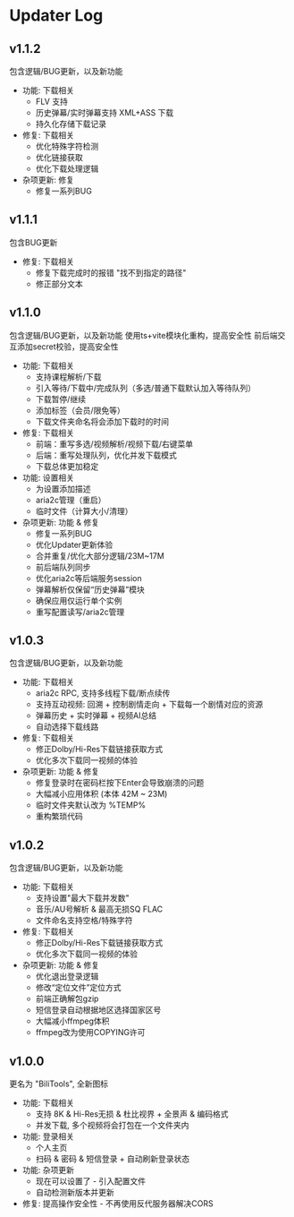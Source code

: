 # Updater Log

## v1.1.2

包含逻辑/BUG更新，以及新功能
- 功能: 下载相关
    - FLV 支持
    - 历史弹幕/实时弹幕支持 XML+ASS 下载
    - 持久化存储下载记录
- 修复: 下载相关
    - 优化特殊字符检测
    - 优化链接获取
    - 优化下载处理逻辑
- 杂项更新: 修复
    - 修复一系列BUG

## v1.1.1

包含BUG更新
- 修复: 下载相关
    - 修复下载完成时的报错 "找不到指定的路径"
    - 修正部分文本

## v1.1.0

包含逻辑/BUG更新，以及新功能
使用ts+vite模块化重构，提高安全性
前后端交互添加secret校验，提高安全性
- 功能: 下载相关
    - 支持课程解析/下载
    - 引入等待/下载中/完成队列（多选/普通下载默认加入等待队列）
    - 下载暂停/继续
    - 添加标签（会员/限免等）
    - 下载文件夹命名将会添加下载时的时间
- 修复: 下载相关
    - 前端：重写多选/视频解析/视频下载/右键菜单
    - 后端：重写处理队列，优化并发下载模式
    - 下载总体更加稳定
- 功能: 设置相关
    - 为设置添加描述
    - aria2c管理（重启）
    - 临时文件（计算大小/清理）
- 杂项更新: 功能 & 修复
    - 修复一系列BUG
    - 优化Updater更新体验
    - 合并重复/优化大部分逻辑/23M~17M
    - 前后端队列同步
    - 优化aria2c等后端服务session
    - 弹幕解析仅保留“历史弹幕”模块
    - 确保应用仅运行单个实例
    - 重写配置读写/aria2c管理

## v1.0.3

包含逻辑/BUG更新，以及新功能
- 功能: 下载相关
    - aria2c RPC, 支持多线程下载/断点续传
    - 支持互动视频: 回溯 + 控制剧情走向 + 下载每一个剧情对应的资源
    - 弹幕历史 + 实时弹幕 + 视频AI总结
    - 自动选择下载线路
- 修复: 下载相关
    - 修正Dolby/Hi-Res下载链接获取方式
    - 优化多次下载同一视频的体验
- 杂项更新: 功能 & 修复
    - 修复登录时在密码栏按下Enter会导致崩溃的问题
    - 大幅减小应用体积 (本体 42M ~ 23M)
    - 临时文件夹默认改为 %TEMP%
    - 重构繁琐代码

## v1.0.2

包含逻辑/BUG更新，以及新功能
- 功能: 下载相关
    - 支持设置"最大下载并发数"
    - 音乐/AU号解析 & 最高无损SQ FLAC
    - 文件命名支持空格/特殊字符
- 修复: 下载相关
    - 修正Dolby/Hi-Res下载链接获取方式
    - 优化多次下载同一视频的体验
- 杂项更新: 功能 & 修复
    - 优化退出登录逻辑
    - 修改“定位文件”定位方式
    - 前端正确解包gzip
    - 短信登录自动根据地区选择国家区号
    - 大幅减小ffmpeg体积
    - ffmpeg改为使用COPYING许可

## v1.0.0

更名为 "BiliTools", 全新图标
- 功能: 下载相关
    - 支持 8K & Hi-Res无损 & 杜比视界 + 全景声 & 编码格式
    - 并发下载, 多个视频将会打包在一个文件夹内
- 功能: 登录相关
    - 个人主页
    - 扫码 & 密码 & 短信登录 + 自动刷新登录状态
- 功能: 杂项更新
    - 现在可以设置了 - 引入配置文件
    - 自动检测新版本并更新
- 修复: 提高操作安全性 - 不再使用反代服务器解决CORS